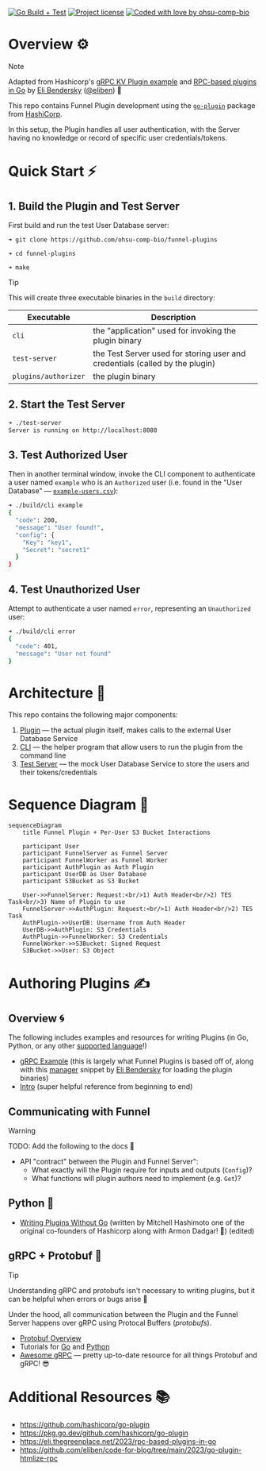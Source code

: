 [![Go Build + Test](https://github.com/ohsu-comp-bio/funnel-plugins/actions/workflows/tests.yaml/badge.svg)](https://github.com/ohsu-comp-bio/funnel-plugins/actions/workflows/tests.yaml)
[![Project license](https://img.shields.io/github/license/ohsu-comp-bio/funnel-plugins.svg)](LICENSE)
[![Coded with love by ohsu-comp-bio](https://img.shields.io/badge/Coded%20with%20%E2%99%A5%20by-OHSU-blue)](https://github.com/ohsu-comp-bio)

</div>

# Overview ⚙️

> [!NOTE]
> Adapted from Hashicorp's [gRPC KV Plugin example](https://github.com/hashicorp/go-plugin/tree/main/examples/grpc) and [RPC-based plugins in Go](https://eli.thegreenplace.net/2023/rpc-based-plugins-in-go/) by [Eli Bendersky](https://eli.thegreenplace.net) ([@eliben](https://github.com/eliben)) 🚀

This repo contains Funnel Plugin development using the [`go-plugin`](https://github.com/hashicorp/go-plugin) package from [HashiCorp](https://github.com/hashicorp).

In this setup, the Plugin handles all user authentication, with the Server having no knowledge or record of specific user credentials/tokens.

# Quick Start ⚡

## 1. Build the Plugin and Test Server

First build and run the test User Database server:

```console
➜ git clone https://github.com/ohsu-comp-bio/funnel-plugins

➜ cd funnel-plugins

➜ make
```

> [!TIP]
> This will create three executable binaries in the `build` directory:
>
> | Executable           | Description                                                                  |
> | -------------------- | ---------------------------------------------------------------------------- |
> | `cli`                | the "application" used for invoking the plugin binary                        |
> | `test-server`        | the Test Server used for storing user and credentials (called by the plugin) |
> | `plugins/authorizer` | the plugin binary                                                            |

## 2. Start the Test Server 

```sh
➜ ./test-server
Server is running on http://localhost:8080
```

## 3. Test Authorized User

Then in another terminal window, invoke the CLI component to authenticate a user named `example` who is an `Authorized` user (i.e. found in the "User Database" — [`example-users.csv`](./tests/example-users.csv)):

```sh
➜ ./build/cli example
{
  "code": 200,
  "message": "User found!",
  "config": {
    "Key": "key1",
    "Secret": "secret1"
  }
}
```

## 4. Test Unauthorized User

Attempt to authenticate a user named `error`, representing an `Unauthorized` user:

```sh
➜ ./build/cli error
{
  "code": 401,
  "message": "User not found"
}
```

# Architecture 📐

This repo contains the following major components:

1. [Plugin](https://github.com/ohsu-comp-bio/funnel-plugins/blob/main/plugin/auth_impl.go) — the actual plugin itself, makes calls to the external User Database Service
2. [CLI](https://github.com/ohsu-comp-bio/funnel-plugins/blob/main/main.go) — the helper program that allow users to run the plugin from the command line
3. [Test Server](https://github.com/ohsu-comp-bio/funnel-plugins/blob/main/tests/test-server.go) — the mock User Database Service to store the users and their tokens/credentials

# Sequence Diagram 📝

```mermaid
sequenceDiagram
    title Funnel Plugin + Per-User S3 Bucket Interactions

    participant User
    participant FunnelServer as Funnel Server
    participant FunnelWorker as Funnel Worker
    participant AuthPlugin as Auth Plugin
    participant UserDB as User Database
    participant S3Bucket as S3 Bucket

    User->>FunnelServer: Request:<br/>1) Auth Header<br/>2) TES Task<br/>3) Name of Plugin to use
    FunnelServer->>AuthPlugin: Request:<br/>1) Auth Header<br/>2) TES Task
    AuthPlugin->>UserDB: Username from Auth Header
    UserDB->>AuthPlugin: S3 Credentials
    AuthPlugin->>FunnelWorker: S3 Credentials
    FunnelWorker->>S3Bucket: Signed Request
    S3Bucket->>User: S3 Object
```

# Authoring Plugins ✍️

## Overview 🌀

The following includes examples and resources for writing Plugins (in Go, Python, or any other [supported language](https://grpc.io/docs/languages/)!)
 
- [gRPC Example](https://github.com/hashicorp/go-plugin/tree/main/examples/grpc) (this is largely what Funnel Plugins is based off of, along with this [manager](https://github.com/eliben/code-for-blog/blob/main/2023/go-plugin-htmlize-rpc/plugin/manager.go#L28-L83) snippet by [Eli Bendersky](https://eli.thegreenplace.net/2023/rpc-based-plugins-in-go/) for loading the plugin binaries)
 
- [Intro](https://github.com/hashicorp/go-plugin/blob/main/docs/extensive-go-plugin-tutorial.md) (super helpful reference from beginning to end)

## Communicating with Funnel

> [!WARNING]
> TODO: Add the following to the docs 🚧
> - API "contract" between the Plugin and Funnel Server":
>   - What exactly will the Plugin require for inputs and outputs (`Config`)?
>   - What functions will plugin authors need to implement (e.g. `Get`)?

## Python 🐍

- [Writing Plugins Without Go](https://github.com/hashicorp/go-plugin/blob/main/docs/guide-plugin-write-non-go.md) (written by Mitchell Hashimoto one of the original co-founders of Hashicorp along with Armon Dadgar! :exploding_head:) (edited) 

## gRPC + Protobuf ️🚀

> [!TIP]
> Understanding gRPC and protobufs isn't necessary to writing plugins, but it can be helpful when errors or bugs arise 🐛

Under the hood, all communication between the Plugin and the Funnel Server happens over gRPC using Protocal Buffers (*protobufs*).

- [Protobuf Overview](https://protobuf.dev/)
  
- Tutorials for [Go](https://protobuf.dev/getting-started/gotutorial/) and [Python](https://protobuf.dev/getting-started/pythontutorial/)
 
- [Awesome gRPC](https://github.com/grpc-ecosystem/awesome-grpc#protocol-buffers) — pretty up-to-date resource for all things Protobuf and gRPC! 😎
# Additional Resources 📚

- https://github.com/hashicorp/go-plugin
- https://pkg.go.dev/github.com/hashicorp/go-plugin
- https://eli.thegreenplace.net/2023/rpc-based-plugins-in-go
- https://github.com/eliben/code-for-blog/tree/main/2023/go-plugin-htmlize-rpc

